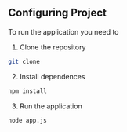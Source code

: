 
## Configuring Project

To run the application you need to
1. Clone the repository

```bash
git clone 
```

2. Install dependences

```bash
npm install 
```

3. Run the application

```bash
node app.js 
```


